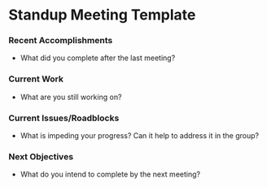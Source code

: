 # Standup Meeting Template

### Recent Accomplishments
- What did you complete after the last meeting?
  
### Current Work
- What are you still working on?

### Current Issues/Roadblocks
- What is impeding your progress? Can it help to address it in the group?

### Next Objectives
- What do you intend to complete by the next meeting?

